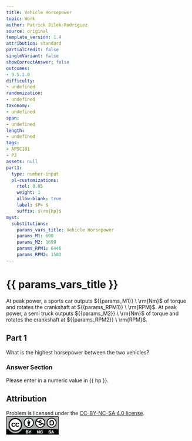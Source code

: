 ```yaml
---
title: Vehicle Horsepower
topic: Work
author: Patrick Jilek-Rodriguez
source: original
template_version: 1.4
attribution: standard
partialCredit: false
singleVariant: false
showCorrectAnswer: false
outcomes:
- 9.5.1.0
difficulty:
- undefined
randomization:
- undefined
taxonomy:
- undefined
span:
- undefined
length:
- undefined
tags:
- APSC181
- PJ
assets: null
part1:
  type: number-input
  pl-customizations:
    rtol: 0.05
    weight: 1
    allow-blank: true
    label: $P= $
    suffix: $\rm{hp}$
myst:
  substitutions:
    params_vars_title: Vehicle Horsepower
    params_M1: 600
    params_M2: 1699
    params_RPM1: 6446
    params_RPM2: 1582
---
```

# {{ params_vars_title }}
At peak power, a sports car outputs ${{params_M1}} \ \rm{Nm}$ of torque and rotates the crankshaft at ${{params_RPM1}} \ \rm{RPM}$.
At peak power, a semi truck outputs ${{params_M2}} \ \rm{Nm}$ of torque and rotates the crankshaft at ${{params_RPM2}} \ \rm{RPM}$.

## Part 1

What is the highest horsepower between the two vehicles?

### Answer Section

Please enter in a numeric value in {{ hp }}.

## Attribution

Problem is licensed under the [CC-BY-NC-SA 4.0 license](https://creativecommons.org/licenses/by-nc-sa/4.0/).<br> ![The Creative Commons 4.0 license requiring attribution-BY, non-commercial-NC, and share-alike-SA license.](https://raw.githubusercontent.com/firasm/bits/master/by-nc-sa.png)